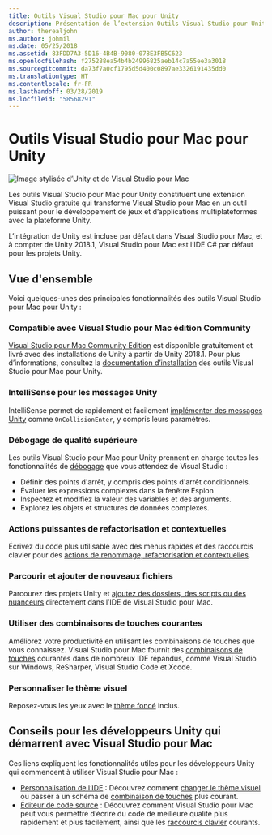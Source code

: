 ```yaml
---
title: Outils Visual Studio pour Mac pour Unity
description: Présentation de l’extension Outils Visual Studio pour Unity
author: therealjohn
ms.author: johmil
ms.date: 05/25/2018
ms.assetid: 83FDD7A3-5D16-4B4B-9080-078E3FB5C623
ms.openlocfilehash: f275288ea54b4b24996825aeb14c7a55ee3a3018
ms.sourcegitcommit: da73f7a0cf1795d5d400c0897ae3326191435dd0
ms.translationtype: HT
ms.contentlocale: fr-FR
ms.lasthandoff: 03/28/2019
ms.locfileid: "58568291"
---
```

# <a name="visual-studio-for-mac-tools-for-unity"></a>Outils Visual Studio pour Mac pour Unity

![Image stylisée d’Unity et de Visual Studio pour Mac](media/vsmac-tools-unity-image1.png)

Les outils Visual Studio pour Mac pour Unity constituent une extension Visual Studio gratuite qui transforme Visual Studio pour Mac en un outil puissant pour le développement de jeux et d’applications multiplateformes avec la plateforme Unity.

L’intégration de Unity est incluse par défaut dans Visual Studio pour Mac, et à compter de Unity 2018.1, Visual Studio pour Mac est l’IDE C# par défaut pour les projets Unity.

## <a name="overview"></a>Vue d'ensemble

Voici quelques-unes des principales fonctionnalités des outils Visual Studio pour Mac pour Unity :

### <a name="compatible-with-visual-studio-for-mac-community-edition"></a>Compatible avec Visual Studio pour Mac édition Community

[Visual Studio pour Mac Community Edition](https://visualstudio.microsoft.com/) est disponible gratuitement et livré avec des installations de Unity à partir de Unity 2018.1. Pour plus d’informations, consultez la [documentation d’installation](setup-vsmac-tools-unity.md) des outils Visual Studio pour Mac pour Unity.

### <a name="intellisense-for-unity-messages"></a>IntelliSense pour les messages Unity

IntelliSense permet de rapidement et facilement [implémenter des messages Unity](using-vsmac-tools-unity.md#intellisense-for-unity-messages) comme `OnCollisionEnter`, y compris leurs paramètres.

### <a name="superior-debugging"></a>Débogage de qualité supérieure

Les outils Visual Studio pour Mac pour Unity prennent en charge toutes les fonctionnalités de [débogage](using-vsmac-tools-unity.md#unity-debugging) que vous attendez de Visual Studio :

* Définir des points d'arrêt, y compris des points d'arrêt conditionnels.
* Évaluer les expressions complexes dans la fenêtre Espion
* Inspectez et modifiez la valeur des variables et des arguments.
* Explorez les objets et structures de données complexes.

### <a name="powerful-refactoring-and-context-actions"></a>Actions puissantes de refactorisation et contextuelles

Écrivez du code plus utilisable avec des menus rapides et des raccourcis clavier pour des [actions de renommage, refactorisation et contextuelles](refactoring.md).

### <a name="browse-and-add-new-files"></a>Parcourir et ajouter de nouveaux fichiers

Parcourez des projets Unity et [ajoutez des dossiers, des scripts ou des nuanceurs](using-vsmac-tools-unity.md#adding-new-unity-files-and-folders) directement dans l’IDE de Visual Studio pour Mac.

### <a name="use-familiar-key-bindings"></a>Utiliser des combinaisons de touches courantes

Améliorez votre productivité en utilisant les combinaisons de touches que vous connaissez. Visual Studio pour Mac fournit des [combinaisons de touches](customizing-the-ide.md) courantes dans de nombreux IDE répandus, comme Visual Studio sur Windows, ReSharper, Visual Studio Code et Xcode.

### <a name="customize-the-visual-theme"></a>Personnaliser le thème visuel

Reposez-vous les yeux avec le [thème foncé](customizing-the-ide.md) inclus.

## <a name="tips-for-unity-developers-getting-started-with-visual-studio-for-mac"></a>Conseils pour les développeurs Unity qui démarrent avec Visual Studio pour Mac

Ces liens expliquent les fonctionnalités utiles pour les développeurs Unity qui commencent à utiliser Visual Studio pour Mac :

* [Personnalisation de l’IDE](customizing-the-ide.md) : Découvrez comment [changer le thème visuel](customizing-the-ide.md#dark-theme) ou passer à un schéma de [combinaison de touches](customizing-the-ide.md#key-bindings) plus courant.
* [Éditeur de code source](source-editor.md) : Découvrez comment Visual Studio pour Mac peut vous permettre d’écrire du code de meilleure qualité plus rapidement et plus facilement, ainsi que les [raccourcis clavier](keyboard-shortcuts.md) courants.

